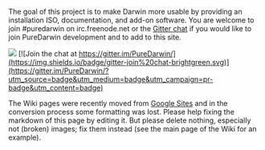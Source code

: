 The goal of this project is to make Darwin more usable by providing an installation ISO, documentation, and add-on software. You are welcome to join #puredarwin on irc.freenode.net or the [Gitter chat](https://gitter.im/PureDarwin/) if you would like to join PureDarwin development and to add to this site.

![](https://raw.github.com/wiki/PureDarwin/PureDarwin/images/hi-medium.jpg) [![Join the chat at https://gitter.im/PureDarwin/](https://img.shields.io/badge/gitter-join%20chat-brightgreen.svg)](https://gitter.im/PureDarwin/?utm_source=badge&utm_medium=badge&utm_campaign=pr-badge&utm_content=badge)

The Wiki pages were recently moved from [Google Sites](https://sites.google.com/a/puredarwin.org/puredarwin/) and in the conversion process some formatting was lost. Please help fixing the markdown of this page by editing it. But please delete nothing, especially not (broken) images; fix them instead (see the main page of the Wiki for an example). 